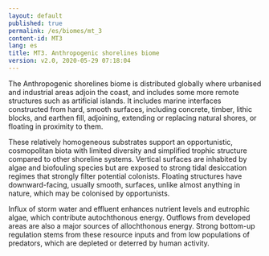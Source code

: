 ```yaml
---
layout: default
published: true
permalink: /es/biomes/mt_3
content-id: MT3
lang: es
title: MT3. Anthropogenic shorelines biome
version: v2.0, 2020-05-29 07:18:04
---
```


The Anthropogenic shorelines biome is distributed globally where urbanised and industrial areas adjoin the coast, and includes some more remote structures such as artificial islands. It includes marine interfaces constructed from hard, smooth surfaces, including concrete, timber, lithic blocks, and earthen fill, adjoining, extending or replacing natural shores, or floating in proximity to them. 

These relatively homogeneous substrates support an opportunistic, cosmopolitan biota with limited diversity and simplified trophic structure compared to other shoreline systems. Vertical surfaces are inhabited by algae and biofouling species but are exposed to strong tidal desiccation regimes that strongly filter potential colonists. Floating structures have downward-facing, usually smooth, surfaces, unlike almost anything in nature, which may be colonised by opportunists. 

Influx of storm water and effluent enhances nutrient levels and eutrophic algae, which contribute autochthonous energy. Outflows from developed areas are also a major sources of allochthonous energy. Strong bottom-up regulation stems from these resource inputs and from low populations of predators, which are depleted or deterred by human activity.

